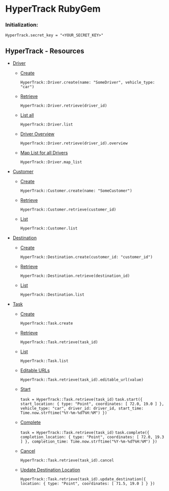 # HyperTrack RubyGem

### Initialization:
`HyperTrack.secret_key = "<YOUR_SECRET_KEY>"`

## HyperTrack - Resources

- [Driver](http://docs.hypertrack.io/v2.0/docs/drivers)
  - [Create](http://docs.hypertrack.io/v2.0/docs/drivers#create-a-driver)

    `HyperTrack::Driver.create(name: "SomeDriver", vehicle_type: "car")`
    
  - [Retrieve](http://docs.hypertrack.io/v2.0/docs/drivers#retrieve-a-driver)

    `HyperTrack::Driver.retrieve(driver_id)`
  
  - [List all](http://docs.hypertrack.io/v2.0/docs/drivers#list-all-drivers)

    `HyperTrack::Driver.list`

  - [Driver Overview](http://docs.hypertrack.io/v2.0/docs/drivers#get-driver-overview)

    `HyperTrack::Driver.retrieve(driver_id).overview`

  - [Map List for all Drivers](http://docs.hypertrack.io/v2.0/docs/drivers#get-map-list-for-all-drivers)

    `HyperTrack::Driver.map_list`

- [Customer](http://docs.hypertrack.io/v2.0/docs/customers)
  - [Create](http://docs.hypertrack.io/v2.0/docs/customers#create-a-customer)

    `HyperTrack::Customer.create(name: "SomeCustomer")`
    
  - [Retrieve](http://docs.hypertrack.io/v2.0/docs/customers#retrieve-a-customer)

    `HyperTrack::Customer.retrieve(customer_id)`
  
  - [List](http://docs.hypertrack.io/v2.0/docs/customers#list-all-customers)

    `HyperTrack::Customer.list`

- [Destination](http://docs.hypertrack.io/v2.0/docs/destinations)
  - [Create](http://docs.hypertrack.io/v2.0/docs/destinations#create-a-destination)

    `HyperTrack::Destination.create(customer_id: "customer_id")`
    
  - [Retrieve](http://docs.hypertrack.io/v2.0/docs/destinations#retrieve-a-destination)

    `HyperTrack::Destination.retrieve(destination_id)`
  
  - [List](http://docs.hypertrack.io/v2.0/docs/destinations#list-all-destinations)

    `HyperTrack::Destination.list`

- [Task](http://docs.hypertrack.io/v2.0/docs/tasks)
  - [Create](http://docs.hypertrack.io/v2.0/docs/tasks#create-a-task)

    `HyperTrack::Task.create`
    
  - [Retrieve](http://docs.hypertrack.io/v2.0/docs/tasks#retrieve-a-task)

    `HyperTrack::Task.retrieve(task_id)`
  
  - [List](http://docs.hypertrack.io/v2.0/docs/tasks#list-all-tasks)

    `HyperTrack::Task.list`

  - [Editable URLs](http://docs.hypertrack.io/docs/tasks#create-editable-urls)

    `HyperTrack::Task.retrieve(task_id).editable_url(value)`

  - [Start](http://docs.hypertrack.io/docs/tasks#start-task)

    `task = HyperTrack::Task.retrieve(task_id)`
    `task.start({ start_location: { type: "Point", coordinates: [ 72.0, 19.0 ] }, vehicle_type: "car", driver_id: driver_id, start_time: Time.now.strftime("%Y-%m-%dT%H:%M") })`

  - [Complete](http://docs.hypertrack.io/docs/tasks#complete-task)

    `task = HyperTrack::Task.retrieve(task_id)`
    `task.complete({ completion_location: { type: "Point", coordinates: [ 72.0, 19.3 ] }, completion_time: Time.now.strftime("%Y-%m-%dT%H:%M") })`

  - [Cancel](http://docs.hypertrack.io/docs/tasks#cancel-task)

    `HyperTrack::Task.retrieve(task_id).cancel`

  - [Update Destination Location](http://docs.hypertrack.io/docs/tasks#update-destination-location)

    `HyperTrack::Task.retrieve(task_id).update_destination({ location: { type: "Point", coordinates: [ 71.5, 19.0 ] } })`
